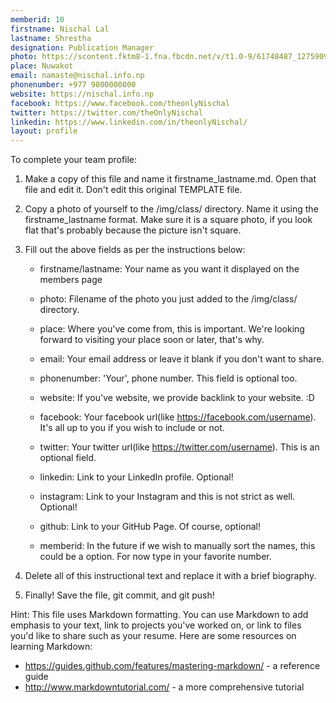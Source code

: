 ```yaml
---
memberid: 10
firstname: Nischal Lal 
lastname: Shrestha
designation: Publication Manager
photo: https://scontent.fktm8-1.fna.fbcdn.net/v/t1.0-9/61748487_1275909112574638_7225021674985357312_n.jpg?_nc_cat=109&_nc_eui2=AeE_yKErF6xoF9dzuX-_GO-_cxFYPDUD6NRuI7hm-XjkcWyCkLChUhLajUBGUibM799Qktw0AqZ5JIv3_0_iSlF9-RdzUu06ssX4G7A_2nm4kg&_nc_oc=AQnwc122MoCqeutqeyCBFH6tlw0kWuktG5fp3rmCuYzp5AXx6JB5jdG8WTmQe7GlvxI&_nc_ht=scontent.fktm8-1.fna&oh=27b5ffb7f23eb0f3cd8e75456ea023bd&oe=5DC6D4BF
place: Nuwakot
email: namaste@nischal.info.np
phonenumber: +977 9800000000
website: https://nischal.info.np
facebook: https://www.facebook.com/theonlyNischal
twitter: https://twitter.com/theOnlyNischal
linkedin: https://www.linkedin.com/in/theonlyNischal/
layout: profile
---
```


To complete your team profile:

1. 	Make a copy of this file and name it firstname_lastname.md. 
	Open that file and edit it. Don't edit this original TEMPLATE file.

2. 	Copy a photo of yourself to the /img/class/ directory. Name 
	it using the firstname_lastname format. Make sure it is a
	square photo, if you look flat that's probably because the picture
	isn't square.
	
3. 	Fill out the above fields as per the instructions below:
	
	- firstname/lastname: Your name as you want it displayed on the 
	members page 
	
	- photo: Filename of the photo you just added to the /img/class/ 
	directory. 		  
	
	- place: Where you've come from, this is important. We're looking 
	forward to visiting your place soon or later, that's why.
    
	- email: Your email address or leave it blank if you don't want to 
	share.
    
	- phonenumber: 'Your', phone number. This field is optional too.
	
	- website: If you've website, we provide backlink to your website. :D
    
	- facebook: Your facebook url(like https://facebook.com/username). 
	It's all up to you if you wish to include or not.
    
	- twitter: Your twitter url(like https://twitter.com/username). This is an
   	optional field.
    
	- linkedin: Link to your LinkedIn profile. Optional!  
    
	- instagram: Link to your Instagram and this is not strict as well. Optional!
	
	- github: Link to your GitHub Page. Of course, optional!
    
	- memberid: In the future if we wish to manually sort the names, this 
	could be a option. For now type in your favorite number.	  

4. 	Delete all of this instructional text and replace it with a brief biography.

5. 	Finally! Save the file, git commit, and git push!

Hint: This file uses Markdown formatting. You can use Markdown to add emphasis
to your text, link to projects you've worked on, or link to files you'd like to
share such as your resume. Here are some resources on learning Markdown:
  - https://guides.github.com/features/mastering-markdown/ - a reference
    guide
  - http://www.markdowntutorial.com/ - a more comprehensive tutorial